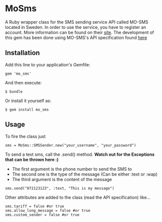 # MoSms

A Ruby wrapper class for the SMS sending service API called MO-SMS located in Sweden.
In order to use the service, you have to register an account. More information can be found on their [site](http://www.mosms.com).
The development of this gem has been done using MO-SMS's API specification found [here](https://www.mosms.com/se/docs/api_spec.pdf)

## Installation

Add this line to your application's Gemfile:

    gem 'mo_sms'

And then execute:

    $ bundle

Or install it yourself as:

    $ gem install mo_sms

## Usage

To fire the class just

    sms = MoSms::SMSSender.new("your_username", "your_password")

To send a text sms, call the .send() method. **Watch out for the Exceptions that can be thrown here :)**

+ The first argument is the phone number to send the SMS to
+ The second one is the type of the message (Can be either :text or :wap)
+ The third argument is the content of the message

```
sms.send("072123123", :text, "This is my message")
```

Other attributes are added to the class (read the API specification) like...

    sms.tariff = false #or true
    sms.allow_long_message = false #or true
    sms.custom_sender = false #or true

